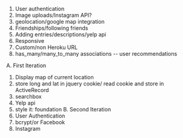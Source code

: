1. User authentication
2. Image uploads/Instagram API?
3. geolocation/google map integration
4. Friendships/following friends
5. Adding entries/descriptions/yelp api
6. Responsive
7. Custom/non Heroku URL
8. has_many/many_to_many associations -- user  recommendations

A. First Iteration
   1. Display map of current location
   2. store long and lat in jquery cookie/ read cookie and store in ActiveRecord
   3. searchbox
   4. Yelp api
   5. style it: foundation
B. Second Iteration
   1. User Authentication
   2. bcrypt/or Facebook
   3. Instagram

